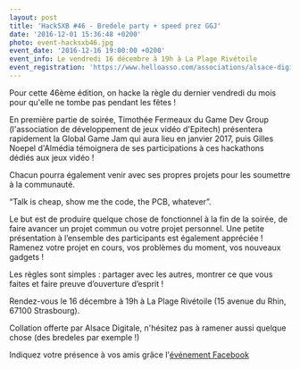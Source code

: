 ```yaml
---
layout: post
title: 'HackSXB #46 - Bredele party + speed prez GGJ'
date: '2016-12-01 15:36:48 +0200'
photo: event-hacksxb46.jpg
event_date: '2016-12-16 19:00:00 +0200'
event_info: Le vendredi 16 décembre à 19h à La Plage Rivétoile
event_registration: 'https://www.helloasso.com/associations/alsace-digitale/evenements/hacksxb-46-bredele-party-presentation-global-game-jam'
---
```

Pour cette 46ème édition, on hacke la règle du dernier vendredi du mois pour qu'elle ne tombe pas pendant les fêtes !

En première partie de soirée, Timothée Fermeaux du Game Dev Group (l'association de développement de jeux vidéo d'Epitech)  présentera rapidement la Global Game Jam qui aura lieu en janvier 2017, puis Gilles Noepel d'Almédia témoignera de ses participations à ces hackathons dédiés aux jeux vidéo !

Chacun pourra également venir avec ses propres projets pour les soumettre à la communauté.

“Talk is cheap, show me the code, the PCB, whatever”.

Le but est de produire quelque chose de fonctionnel à la fin de la soirée, de faire avancer un projet commun ou votre projet personnel. Une petite présentation à l’ensemble des participants est également appréciée ! Ramenez votre projet en cours, vos problèmes du moment, vos nouveaux gadgets !

Les règles sont simples : partager avec les autres, montrer ce que vous faites et faire preuve d’ouverture d’esprit !

Rendez-vous le 16 décembre à 19h à La Plage Rivétoile (15 avenue du Rhin, 67100 Strasbourg).

Collation offerte par Alsace Digitale, n'hésitez pas à ramener aussi quelque chose (des bredeles par exemple !)

Indiquez votre présence à vos amis grâce l'[événement Facebook](https://www.facebook.com/events/1644965712468030/)